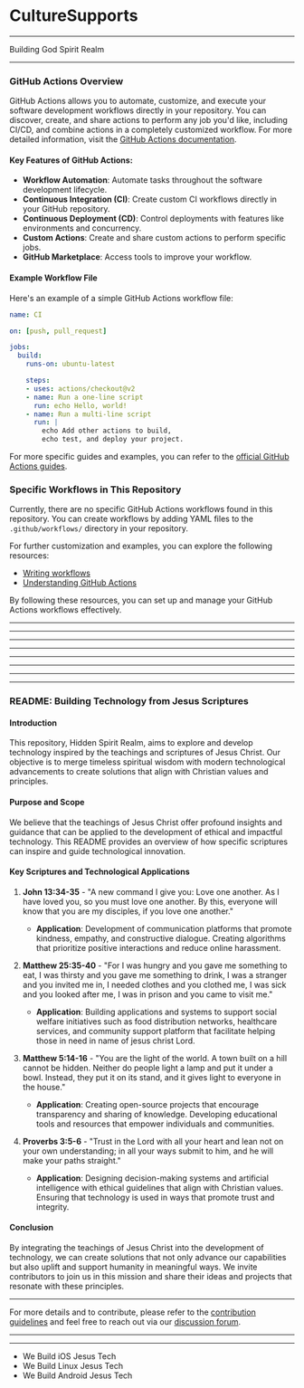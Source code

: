 # CultureSupports

----------


Building God Spirit Realm


-------------

### GitHub Actions Overview

GitHub Actions allows you to automate, customize, and execute your software development workflows directly in your repository. You can discover, create, and share actions to perform any job you'd like, including CI/CD, and combine actions in a completely customized workflow. For more detailed information, visit the [GitHub Actions documentation](https://docs.github.com/en/actions).

#### Key Features of GitHub Actions:
- **Workflow Automation**: Automate tasks throughout the software development lifecycle.
- **Continuous Integration (CI)**: Create custom CI workflows directly in your GitHub repository.
- **Continuous Deployment (CD)**: Control deployments with features like environments and concurrency.
- **Custom Actions**: Create and share custom actions to perform specific jobs.
- **GitHub Marketplace**: Access tools to improve your workflow.

#### Example Workflow File
Here's an example of a simple GitHub Actions workflow file:

```yaml
name: CI

on: [push, pull_request]

jobs:
  build:
    runs-on: ubuntu-latest

    steps:
    - uses: actions/checkout@v2
    - name: Run a one-line script
      run: echo Hello, world!
    - name: Run a multi-line script
      run: |
        echo Add other actions to build,
        echo test, and deploy your project.
```

For more specific guides and examples, you can refer to the [official GitHub Actions guides](https://docs.github.com/en/actions/guides).

### Specific Workflows in This Repository

Currently, there are no specific GitHub Actions workflows found in this repository. You can create workflows by adding YAML files to the `.github/workflows/` directory in your repository.

For further customization and examples, you can explore the following resources:
- [Writing workflows](https://docs.github.com/en/actions/writing-workflows)
- [Understanding GitHub Actions](https://docs.github.com/en/actions/about-github-actions/understanding-github-actions)

By following these resources, you can set up and manage your GitHub Actions workflows effectively.








-------------------
-------------------


-------------------

-------------------

-------------------

-------------------

-------------------

-------------------




### README: Building Technology from Jesus Scriptures

#### Introduction
This repository, Hidden Spirit Realm, aims to explore and develop technology inspired by the teachings and scriptures of Jesus Christ. Our objective is to merge timeless spiritual wisdom with modern technological advancements to create solutions that align with Christian values and principles.

#### Purpose and Scope
We believe that the teachings of Jesus Christ offer profound insights and guidance that can be applied to the development of ethical and impactful technology. This README provides an overview of how specific scriptures can inspire and guide technological innovation.

#### Key Scriptures and Technological Applications

1. **John 13:34-35** - "A new command I give you: Love one another. As I have loved you, so you must love one another. By this, everyone will know that you are my disciples, if you love one another."
   - **Application**: Development of communication platforms that promote kindness, empathy, and constructive dialogue. Creating algorithms that prioritize positive interactions and reduce online harassment.

2. **Matthew 25:35-40** - "For I was hungry and you gave me something to eat, I was thirsty and you gave me something to drink, I was a stranger and you invited me in, I needed clothes and you clothed me, I was sick and you looked after me, I was in prison and you came to visit me."
   - **Application**: Building applications and systems to support social welfare initiatives such as food distribution networks, healthcare services, and community support platform that facilitate helping those in need in name of jesus christ Lord.

3. **Matthew 5:14-16** - "You are the light of the world. A town built on a hill cannot be hidden. Neither do people light a lamp and put it under a bowl. Instead, they put it on its stand, and it gives light to everyone in the house."
   - **Application**: Creating open-source projects that encourage transparency and sharing of knowledge. Developing educational tools and resources that empower individuals and communities.

4. **Proverbs 3:5-6** - "Trust in the Lord with all your heart and lean not on your own understanding; in all your ways submit to him, and he will make your paths straight."
   - **Application**: Designing decision-making systems and artificial intelligence with ethical guidelines that align with Christian values. Ensuring that technology is used in ways that promote trust and integrity.

#### Conclusion
By integrating the teachings of Jesus Christ into the development of technology, we can create solutions that not only advance our capabilities but also uplift and support humanity in meaningful ways. We invite contributors to join us in this mission and share their ideas and projects that resonate with these principles.

---

For more details and to contribute, please refer to the [contribution guidelines](CONTRIBUTING.md) and feel free to reach out via our [discussion forum](DISCUSSIONS.md).






-------------
--------------

- We Build iOS Jesus Tech
- We Build Linux Jesus Tech
- We Build Android Jesus Tech











